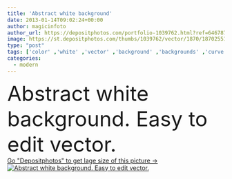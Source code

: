```yaml
---
title: 'Abstract white background'
date: 2013-01-14T09:02:24+00:00
author: magicinfoto
author_url: https://depositphotos.com/portfolio-1039762.html?ref=64678756
image: https://st.depositphotos.com/thumbs/1039762/vector/1870/18702551/api_thumb_450.jpg?forcejpeg=true
type: "post"
tags: ['color' ,'white' ,'vector' ,'background' ,'backgrounds' ,'curve' ,'graphic' ,'illustration' ,'design' ,'paper' ,'crystal' ,'shapes' ,'shape' ,'empty' ,'abstract' ,'texture' ,'light' ,'pattern' ,'style' ,'vintage' ,'banner' ,'modern' ,'gray' ,'backdrop' ,'creative' ,'concept' ,'futuristic' ,'blank' ,'fingers' ,'clean' ,'grey' ,'cover' ,'wallpaper' ,'web' ,'template' ,'geometric' ,'page' ,'easy' ,'IT' ,'ladies' ,'to' ,'10' ,'de' ,'Med' ,'eps' ,'edit' ,'fondo' ,'blanco' ,'Hintergrund' ,'textura' ]
categories: 
  - modern
---
```

<div aling="center">
            <font size="60"> Abstract white background. Easy to edit vector.</font>   
</div>
<div>
    <a href='https://st.depositphotos.com/thumbs/1039762/vector/1870/18702551/api_thumb_450.jpg?forcejpeg=true?ref=64678756' target=_blank > Go "Depositphotos" to get lage size of this picture ->
        <img href='https://st.depositphotos.com/thumbs/1039762/vector/1870/18702551/api_thumb_450.jpg?forcejpeg=true?ref=64678756' src='https://st.depositphotos.com/1039762/1870/v/950/depositphotos_18702551-stock-illustration-abstract-white-background.jpg?forcejpeg=true' alt='Abstract white background. Easy to edit vector.' >
    </a>
</div>
